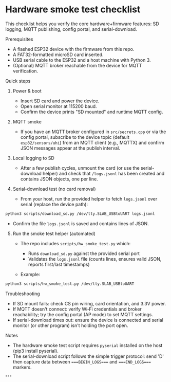 Hardware smoke test checklist
=============================

This checklist helps you verify the core hardware+firmware features: SD logging, MQTT publishing, config portal, and serial-download.

Prerequisites
- A flashed ESP32 device with the firmware from this repo.
- A FAT32-formatted microSD card inserted.
- USB serial cable to the ESP32 and a host machine with Python 3.
- (Optional) MQTT broker reachable from the device for MQTT verification.

Quick steps
1. Power & boot
   - Insert SD card and power the device.
   - Open serial monitor at 115200 baud.
   - Confirm the device prints "SD mounted" and runtime MQTT config.

2. MQTT smoke
   - If you have an MQTT broker configured in `src/secrets.cpp` or via the config portal, subscribe to the device topic (default `esp32/sensors/uhi`) from an MQTT client (e.g., MQTTX) and confirm JSON messages appear at the publish interval.

3. Local logging to SD
   - After a few publish cycles, unmount the card (or use the serial-download helper) and check that `/logs.jsonl` has been created and contains JSON objects, one per line.

4. Serial-download test (no card removal)
   - From your host, run the provided helper to fetch `logs.jsonl` over serial (replace the device path):

```bash
python3 scripts/download_sd.py /dev/tty.SLAB_USBtoUART logs.jsonl
```

   - Confirm the file `logs.jsonl` is saved and contains lines of JSON.

5. Run the smoke test helper (automated)
   - The repo includes `scripts/hw_smoke_test.py` which:
     - Runs `download_sd.py` against the provided serial port
     - Validates the `logs.jsonl` file (counts lines, ensures valid JSON, reports first/last timestamps)

   - Example:

```bash
python3 scripts/hw_smoke_test.py /dev/tty.SLAB_USBtoUART
```

Troubleshooting
- If SD mount fails: check CS pin wiring, card orientation, and 3.3V power.
- If MQTT doesn't connect: verify Wi‑Fi credentials and broker reachability; try the config portal (AP mode) to set MQTT settings.
- If serial-download times out: ensure the device is connected and serial monitor (or other program) isn't holding the port open.

Notes
- The hardware smoke test script requires `pyserial` installed on the host (pip3 install pyserial).
- The serial-download script follows the simple trigger protocol: send 'D' then capture data between `===BEGIN_LOGS===` and `===END_LOGS===` markers.

"""
